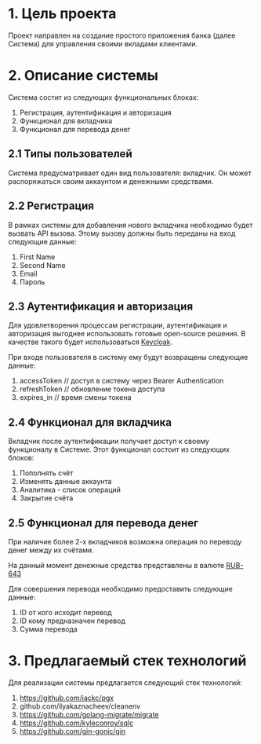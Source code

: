 # 1. Цель проекта

Проект направлен на создание простого приложения банка (далее Система) для управления своими вкладами клиентами.

# 2. Описание системы

Система состит из следующих функциональных блоках:

1. Регистрация, аутентификация и авторизация
2. Функционал для вкладчика
3. Функционал для перевода денег

## 2.1 Типы пользователей

Система предусматривает один вид пользователя: вкладчик. Он может распоряжаться своим аккаунтом и денежными средствами.

## 2.2 Регистрация

В рамках системы для добавления нового вкладчика необходимо будет вызвать API вызова.
Этому вызову должны быть переданы на вход следующие данные:

1. First Name
2. Second Name
3. Email
4. Пароль

## 2.3 Аутентификация и авторизация

Для удовлетворения процессам регистрации, аутентификация и авторизация выгоднее использовать
готовые open-source решения. В качестве такого будет использоваться [Keycloak](https://www.keycloak.org/).

При входе пользователя в систему ему будут возвращены следующие данные:

1. accessToken // доступ в систему через Bearer Authentication
2. refreshToken // обновление токена доступа
3. expires_in // время смены токена

## 2.4 Функционал для вкладчика

Вкладчик после аутентификации получает доступ к своему функционалу в Системе. Этот функционал состоит из следующих блоков:

1. Пополнять счёт
2. Изменять данные аккаунта
3. Аналитика - список операций
4. Закрытие счёта

## 2.5 Функционал для перевода денег

При наличие более 2-х вкладчиков возможна операция по переводу денег между их счётами.

На данный момент денежные средства представлены в валюте [RUB-643](https://www.iso.org/ru/iso-4217-currency-codes.html)

Для совершения перевода необходимо предоставить следующие данные:

1. ID от кого исходит перевод
2. ID кому предназначен перевод
3. Сумма перевода

# 3. Предлагаемый стек технологий

Для реализации системы предлагается следующий стек технологий:

1. https://github.com/jackc/pgx
2. github.com/ilyakaznacheev/cleanenv
3. https://github.com/golang-migrate/migrate
4. https://github.com/kyleconroy/sqlc
5. https://github.com/gin-gonic/gin
